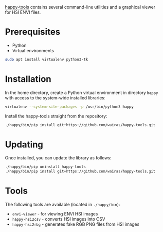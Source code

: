 [happy-tools](https://github.com/wairas/happy-tools) contains several command-line 
utilities and a graphical viewer for HSI ENVI files.

# Prerequisites

* Python
* Virtual environments

```bash
sudo apt install virtualenv python3-tk
```

# Installation

In the home directory, create a Python virtual environment in directory `happy` 
with access to the system-wide installed libraries:

```bash
virtualenv --system-site-packages -p /usr/bin/python3 happy
```

Install the happy-tools straight from the repository:

```bash
./happy/bin/pip install git+https://github.com/wairas/happy-tools.git
```

# Updating

Once installed, you can update the library as follows:

```bash
./happy/bin/pip uninstall happy-tools
./happy/bin/pip install git+https://github.com/wairas/happy-tools.git
```


# Tools

The following tools are available (located in `./happy/bin`):

* `envi-viewer` - for viewing ENVI HSI images
* `happy-hsi2csv` - converts HSI images into CSV
* `happy-hsi2rbg` - generates fake RGB PNG files from HSI images
